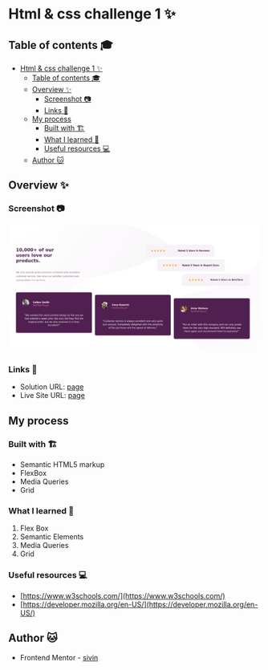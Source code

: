# Html & css  challenge  1 ✨

## Table of contents 🎓

- [Html \& css  challenge  1 ✨](#html--css--challenge--1-)
  - [Table of contents 🎓](#table-of-contents-)
  - [Overview ✨](#overview-)
    - [Screenshot 📷](#screenshot-)
    - [Links 🔗](#links-)
  - [My process](#my-process)
    - [Built with 🏗](#built-with-)
    - [What I learned 📕](#what-i-learned-)
    - [Useful resources 💻](#useful-resources-)
  - [Author 🐱](#author-)


## Overview ✨

### Screenshot 📷
![](./screenshot/Screenshot%202023-11-02%20at%2011-03-16%20Frontend%20Mentor%20Social%20proof%20section.png)




### Links 🔗

- Solution URL: [page]()
- Live Site URL: [page]()

## My process

### Built with 🏗

- Semantic HTML5 markup
- FlexBox
- Media Queries
- Grid


### What I learned 📕

1. Flex Box
2. Semantic Elements  
3. Media Queries
4. Grid

### Useful resources 💻

- [https://www.w3schools.com/](https://www.w3schools.com/) 
- [https://developer.mozilla.org/en-US/](https://developer.mozilla.org/en-US/)



## Author 🐱


- Frontend Mentor - [sivin](https://www.frontendmentor.io/profile/Sivin-Wi)